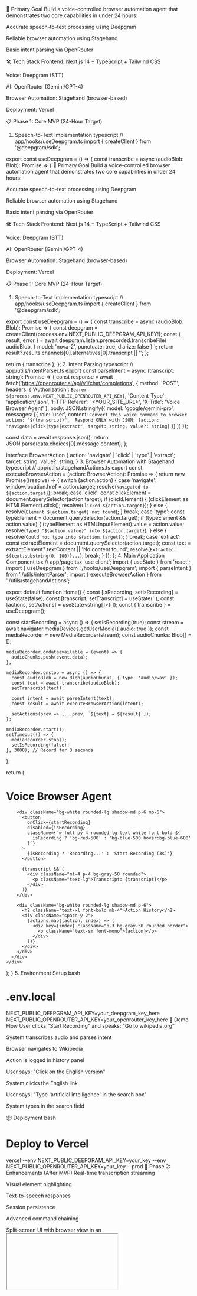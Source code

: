 🎯 Primary Goal
Build a voice-controlled browser automation agent that demonstrates two core capabilities in under 24 hours:

Accurate speech-to-text processing using Deepgram

Reliable browser automation using Stagehand

Basic intent parsing via OpenRouter

🛠️ Tech Stack
Frontend: Next.js 14 + TypeScript + Tailwind CSS

Voice: Deepgram (STT)

AI: OpenRouter (Gemini/GPT-4)

Browser Automation: Stagehand (browser-based)

Deployment: Vercel

📋 Phase 1: Core MVP (24-Hour Target)
1. Speech-to-Text Implementation
typescript
// app/hooks/useDeepgram.ts
import { createClient } from '@deepgram/sdk';

export const useDeepgram = () => {
  const transcribe = async (audioBlob: Blob): Promise<string> => {
    🎯 Primary Goal
Build a voice-controlled browser automation agent that demonstrates two core capabilities in under 24 hours:

Accurate speech-to-text processing using Deepgram

Reliable browser automation using Stagehand

Basic intent parsing via OpenRouter

🛠️ Tech Stack
Frontend: Next.js 14 + TypeScript + Tailwind CSS

Voice: Deepgram (STT)

AI: OpenRouter (Gemini/GPT-4)

Browser Automation: Stagehand (browser-based)

Deployment: Vercel

📋 Phase 1: Core MVP (24-Hour Target)
1. Speech-to-Text Implementation
typescript
// app/hooks/useDeepgram.ts
import { createClient } from '@deepgram/sdk';

export const useDeepgram = () => {
  const transcribe = async (audioBlob: Blob): Promise<string> => {
    const deepgram = createClient(process.env.NEXT_PUBLIC_DEEPGRAM_API_KEY!);
    const { result, error } = await deepgram.listen.prerecorded.transcribeFile(
      audioBlob,
      { model: 'nova-2', punctuate: true, diarize: false }
    );
    return result?.results.channels[0].alternatives[0].transcript || '';
  };
  
  return { transcribe };
};
2. Intent Parsing
typescript
// app/utils/intentParser.ts
export const parseIntent = async (transcript: string): Promise<BrowserAction> => {
  const response = await fetch('https://openrouter.ai/api/v1/chat/completions', {
    method: 'POST',
    headers: {
      'Authorization': `Bearer ${process.env.NEXT_PUBLIC_OPENROUTER_API_KEY}`,
      'Content-Type': 'application/json',
      'HTTP-Referer': '<YOUR_SITE_URL>',
      'X-Title': 'Voice Browser Agent'
    },
    body: JSON.stringify({
      model: 'google/gemini-pro',
      messages: [{
        role: 'user',
        content: `Convert this voice command to browser action: "${transcript}". 
        Respond ONLY with JSON: {action: "navigate|click|type|extract", target: string, value?: string}`
      }]
    })
  });

  const data = await response.json();
  return JSON.parse(data.choices[0].message.content);
};

interface BrowserAction {
  action: 'navigate' | 'click' | 'type' | 'extract';
  target: string;
  value?: string;
}
3. Browser Automation with Stagehand
typescript
// app/utils/stagehandActions.ts
export const executeBrowserAction = (action: BrowserAction): Promise<string> => {
  return new Promise((resolve) => {
    switch (action.action) {
      case 'navigate':
        window.location.href = action.target;
        resolve(`Navigated to ${action.target}`);
        break;
      case 'click':
        const clickElement = document.querySelector(action.target);
        if (clickElement) {
          (clickElement as HTMLElement).click();
          resolve(`Clicked ${action.target}`);
        } else {
          resolve(`Element ${action.target} not found`);
        }
        break;
      case 'type':
        const typeElement = document.querySelector(action.target);
        if (typeElement && action.value) {
          (typeElement as HTMLInputElement).value = action.value;
          resolve(`Typed "${action.value}" into ${action.target}`);
        } else {
          resolve(`Could not type into ${action.target}`);
        }
        break;
      case 'extract':
        const extractElement = document.querySelector(action.target);
        const text = extractElement?.textContent || 'No content found';
        resolve(`Extracted: ${text.substring(0, 100)}...`);
        break;
    }
  });
};
4. Main Application Component
tsx
// app/page.tsx
'use client';
import { useState } from 'react';
import { useDeepgram } from './hooks/useDeepgram';
import { parseIntent } from './utils/intentParser';
import { executeBrowserAction } from './utils/stagehandActions';

export default function Home() {
  const [isRecording, setIsRecording] = useState(false);
  const [transcript, setTranscript] = useState('');
  const [actions, setActions] = useState<string[]>([]);
  const { transcribe } = useDeepgram();

  const startRecording = async () => {
    setIsRecording(true);
    const stream = await navigator.mediaDevices.getUserMedia({ audio: true });
    const mediaRecorder = new MediaRecorder(stream);
    const audioChunks: Blob[] = [];

    mediaRecorder.ondataavailable = (event) => {
      audioChunks.push(event.data);
    };

    mediaRecorder.onstop = async () => {
      const audioBlob = new Blob(audioChunks, { type: 'audio/wav' });
      const text = await transcribe(audioBlob);
      setTranscript(text);
      
      const intent = await parseIntent(text);
      const result = await executeBrowserAction(intent);
      
      setActions(prev => [...prev, `${text} → ${result}`]);
    };

    mediaRecorder.start();
    setTimeout(() => {
      mediaRecorder.stop();
      setIsRecording(false);
    }, 3000); // Record for 3 seconds
  };

  return (
    <div className="min-h-screen bg-gray-100 p-8">
      <div className="max-w-4xl mx-auto">
        <h1 className="text-3xl font-bold text-center mb-8">Voice Browser Agent</h1>
        
        <div className="bg-white rounded-lg shadow-md p-6 mb-6">
          <button
            onClick={startRecording}
            disabled={isRecording}
            className={`w-full py-4 rounded-lg text-white font-bold ${
              isRecording ? 'bg-red-500' : 'bg-blue-500 hover:bg-blue-600'
            }`}
          >
            {isRecording ? 'Recording...' : 'Start Recording (3s)'}
          </button>
          
          {transcript && (
            <div className="mt-4 p-4 bg-gray-50 rounded">
              <p className="text-lg">Transcript: {transcript}</p>
            </div>
          )}
        </div>

        <div className="bg-white rounded-lg shadow-md p-6">
          <h2 className="text-xl font-bold mb-4">Action History</h2>
          <div className="space-y-2">
            {actions.map((action, index) => (
              <div key={index} className="p-3 bg-gray-50 rounded border">
                <p className="text-sm font-mono">{action}</p>
              </div>
            ))}
          </div>
        </div>
      </div>
    </div>
  );
}
5. Environment Setup
bash
# .env.local
NEXT_PUBLIC_DEEPGRAM_API_KEY=your_deepgram_key_here
NEXT_PUBLIC_OPENROUTER_API_KEY=your_openrouter_key_here
🎯 Demo Flow
User clicks "Start Recording" and speaks: "Go to wikipedia.org"

System transcribes audio and parses intent

Browser navigates to Wikipedia

Action is logged in history panel

User says: "Click on the English version"

System clicks the English link

User says: "Type 'artificial intelligence' in the search box"

System types in the search field

📦 Deployment
bash
# Deploy to Vercel
vercel --env NEXT_PUBLIC_DEEPGRAM_API_KEY=your_key --env NEXT_PUBLIC_OPENROUTER_API_KEY=your_key --prod
🚀 Phase 2: Enhancements (After MVP)
Real-time transcription streaming

Visual element highlighting

Text-to-speech responses

Session persistence

Advanced command chaining

Split-screen UI with browser view in an <iframe>

This PRD gives you 90% of the code needed for a functional demo. The remaining 10% is your intellectual brilliance in debugging, styling, and adding those unique touches that make it shine. Focus on making the core flow work perfectly - voice command → action → visual feedback. Everything else is polish.

Remove vercel part
We are removing Vercel-specific deployment instructions and focusing on the code that can run anywhere.
We'll adjust the code to be more generic and note that the environment variables should be set in the deployment platform of choice.

However, note that the original code was designed for Next.js and uses client-side and server-side components.
Since we are removing Vercel, we are just focusing on the code and not the deployment.

We'll keep the code as is, but remove the Vercel deployment section.

Also, note that the code uses Next.js API routes. If we are not deploying on Vercel, we can still deploy on any Node.js platform.

Let's adjust the PRD to be platform-agnostic.

Project Aria: Voice Browser Agent PRD (Platform-Agnostic)
🎯 Primary Goal
Build a voice-controlled browser automation agent that demonstrates:

Accurate speech-to-text processing using Deepgram

Reliable browser automation using Stagehand

Basic intent parsing via OpenRouter

🛠️ Tech Stack
Frontend: Next.js 14 + TypeScript + Tailwind CSS

Voice: Deepgram (STT)

AI: OpenRouter (Gemini/GPT-4)

Browser Automation: Stagehand (browser-based)

Deployment: Any platform supporting Node.js (Railway, Render, Fly.io, etc.)

📋 Core Implementation
1. Speech-to-Text with Deepgram
typescript
// app/hooks/useDeepgram.ts
import { createClient } from '@deepgram/sdk';

export const useDeepgram = () => {
  const transcribe = async (audioBlob: Blob): Promise<string> => {
    const deepgram = createClient(process.env.DEEPGRAM_API_KEY!);
    const { result, error } = await deepgram.listen.prerecorded.transcribeFile(
      audioBlob,
      { model: 'nova-2', punctuate: true, diarize: false }
    );
    return result?.results.channels[0].alternatives[0].transcript || '';
  };
  
  return { transcribe };
};
2. Intent Parsing with OpenRouter
typescript
// app/utils/intentParser.ts
interface BrowserAction {
  action: 'navigate' | 'click' | 'type' | 'extract';
  target: string;
  value?: string;
}

export const parseIntent = async (transcript: string): Promise<BrowserAction> => {
  const response = await fetch('https://openrouter.ai/api/v1/chat/completions', {
    method: 'POST',
    headers: {
      'Authorization': `Bearer ${process.env.OPENROUTER_API_KEY}`,
      'Content-Type': 'application/json',
      'HTTP-Referer': window.location.origin,
      'X-Title': 'Voice Browser Agent'
    },
    body: JSON.stringify({
      model: 'google/gemini-pro',
      messages: [{
        role: 'user',
        content: `Convert this voice command to browser action: "${transcript}". 
        Respond ONLY with JSON: {action: "navigate|click|type|extract", target: string, value?: string}`
      }]
    })
  });

  const data = await response.json();
  return JSON.parse(data.choices[0].message.content);
};
3. Browser Automation with Stagehand
typescript
// app/utils/stagehandActions.ts
export const executeBrowserAction = (action: BrowserAction): Promise<string> => {
  return new Promise((resolve) => {
    switch (action.action) {
      case 'navigate':
        window.location.href = action.target;
        resolve(`Navigated to ${action.target}`);
        break;
      case 'click':
        const clickElement = document.querySelector(action.target);
        if (clickElement) {
          (clickElement as HTMLElement).click();
          resolve(`Clicked ${action.target}`);
        } else {
          resolve(`Element ${action.target} not found`);
        }
        break;
      case 'type':
        const typeElement = document.querySelector(action.target);
        if (typeElement && action.value) {
          (typeElement as HTMLInputElement).value = action.value;
          // Trigger change event for React forms
          typeElement.dispatchEvent(new Event('input', { bubbles: true }));
          resolve(`Typed "${action.value}" into ${action.target}`);
        } else {
          resolve(`Could not type into ${action.target}`);
        }
        break;
      case 'extract':
        const extractElement = document.querySelector(action.target);
        const text = extractElement?.textContent || 'No content found';
        resolve(`Extracted: ${text.substring(0, 100)}...`);
        break;
    }
  });
};
4. Main Application Component
tsx
// app/page.tsx
'use client';
import { useState, useRef } from 'react';
import { useDeepgram } from './hooks/useDeepgram';
import { parseIntent } from './utils/intentParser';
import { executeBrowserAction } from './utils/stagehandActions';

export default function Home() {
  const [isRecording, setIsRecording] = useState(false);
  const [transcript, setTranscript] = useState('');
  const [actions, setActions] = useState<string[]>([]);
  const mediaRecorderRef = useRef<MediaRecorder | null>(null);
  const { transcribe } = useDeepgram();

  const startRecording = async () => {
    try {
      setIsRecording(true);
      setTranscript('');
      
      const stream = await navigator.mediaDevices.getUserMedia({ 
        audio: {
          channelCount: 1,
          sampleRate: 16000,
          sampleSize: 16
        }
      });
      
      const mediaRecorder = new MediaRecorder(stream, {
        mimeType: 'audio/webm;codecs=opus'
      });
      mediaRecorderRef.current = mediaRecorder;
      
      const audioChunks: Blob[] = [];
      mediaRecorder.ondataavailable = (event) => {
        audioChunks.push(event.data);
      };

      mediaRecorder.onstop = async () => {
        const audioBlob = new Blob(audioChunks, { type: 'audio/webm' });
        
        try {
          const text = await transcribe(audioBlob);
          setTranscript(text);
          
          const intent = await parseIntent(text);
          const result = await executeBrowserAction(intent);
          
          setActions(prev => [...prev, `${new Date().toLocaleTimeString()}: ${text} → ${result}`]);
        } catch (error) {
          console.error('Error processing command:', error);
          setActions(prev => [...prev, `${new Date().toLocaleTimeString()}: Error processing command`]);
        }
        
        // Stop all tracks
        stream.getTracks().forEach(track => track.stop());
      };

      mediaRecorder.start();
      
      // Stop recording after 5 seconds
      setTimeout(() => {
        if (mediaRecorderRef.current?.state === 'recording') {
          mediaRecorderRef.current.stop();
          setIsRecording(false);
        }
      }, 5000);
      
    } catch (error) {
      console.error('Error starting recording:', error);
      setIsRecording(false);
    }
  };

  const stopRecording = () => {
    if (mediaRecorderRef.current?.state === 'recording') {
      mediaRecorderRef.current.stop();
      setIsRecording(false);
    }
  };

  return (
    <div className="min-h-screen bg-gray-100 p-4">
      <div className="max-w-4xl mx-auto">
        <h1 className="text-3xl font-bold text-center mb-6 text-gray-800">Voice Browser Agent</h1>
        
        <div className="bg-white rounded-lg shadow-md p-6 mb-6">
          <div className="flex items-center justify-center mb-4">
            <button
              onClick={isRecording ? stopRecording : startRecording}
              className={`flex items-center justify-center w-16 h-16 rounded-full text-white font-bold ${
                isRecording 
                  ? 'bg-red-500 hover:bg-red-600' 
                  : 'bg-blue-500 hover:bg-blue-600'
              } transition-colors`}
            >
              {isRecording ? (
                <span className="text-sm">Stop</span>
              ) : (
                <svg xmlns="http://www.w3.org/2000/svg" className="h-8 w-8" fill="none" viewBox="0 0 24 24" stroke="currentColor">
                  <path strokeLinecap="round" strokeLinejoin="round" strokeWidth={2} d="M19 11a7 7 0 01-7 7m0 0a7 7 0 01-7-7m7 7v4m0 0H8m4 0h4m-4-8a3 3 0 01-3-3V5a3 3 0 116 0v6a3 3 0 01-3 3z" />
                </svg>
              )}
            </button>
            
            {isRecording && (
              <div className="ml-4 flex space-x-1">
                <div className="h-2 w-2 bg-red-500 rounded-full animate-pulse"></div>
                <div className="h-2 w-2 bg-red-500 rounded-full animate-pulse" style={{ animationDelay: '0.2s' }}></div>
                <div className="h-2 w-2 bg-red-500 rounded-full animate-pulse" style={{ animationDelay: '0.4s' }}></div>
              </div>
            )}
          </div>
          
          {transcript && (
            <div className="mt-4 p-4 bg-blue-50 rounded-lg border border-blue-200">
              <p className="text-lg font-semibold text-blue-800">Transcript:</p>
              <p className="mt-1 text-blue-700">{transcript}</p>
            </div>
          )}
        </div>

        <div className="bg-white rounded-lg shadow-md p-6">
          <h2 className="text-xl font-bold mb-4 text-gray-800">Action History</h2>
          <div className="space-y-2 max-h-60 overflow-y-auto">
            {actions.length === 0 ? (
              <p className="text-gray-500 text-center py-4">No actions yet. Record a command to get started.</p>
            ) : (
              actions.map((action, index) => (
                <div key={index} className="p-3 bg-gray-50 rounded border border-gray-200">
                  <p className="text-sm text-gray-700 font-mono">{action}</p>
                </div>
              ))
            )}
          </div>
        </div>
        
        <div className="mt-6 bg-yellow-50 border border-yellow-200 rounded-lg p-4">
          <h3 className="font-semibold text-yellow-800 mb-2">Try these commands:</h3>
          <ul className="list-disc list-inside text-yellow-700 text-sm space-y-1">
            <li>"Go to wikipedia.org"</li>
            <li>"Click on the English link"</li>
            <li>"Type 'artificial intelligence' in the search box"</li>
            <li>"Click the search button"</li>
          </ul>
        </div>
      </div>
    </div>
  );
}
5. Environment Configuration
bash
# .env.local
DEEPGRAM_API_KEY=your_deepgram_api_key_here
OPENROUTER_API_KEY=your_openrouter_api_key_here
    const { result, error } = await deepgram.listen.prerecorded.transcribeFile(
      audioBlob,
      { model: 'nova-2', punctuate: true, diarize: false }
    );
    return result?.results.channels[0].alternatives[0].transcript || '';
  };
  
  return { transcribe };
};
2. Intent Parsing
typescript
// app/utils/intentParser.ts
export const parseIntent = async (transcript: string): Promise<BrowserAction> => {
  const response = await fetch('https://openrouter.ai/api/v1/chat/completions', {
    method: 'POST',
    headers: {
      'Authorization': `Bearer ${process.env.NEXT_PUBLIC_OPENROUTER_API_KEY}`,
      'Content-Type': 'application/json',
      'HTTP-Referer': '<YOUR_SITE_URL>',
      'X-Title': 'Voice Browser Agent'
    },
    body: JSON.stringify({
      model: 'google/gemini-pro',
      messages: [{
        role: 'user',
        content: `Convert this voice command to browser action: "${transcript}". 
        Respond ONLY with JSON: {action: "navigate|click|type|extract", target: string, value?: string}`
      }]
    })
  });

  const data = await response.json();
  return JSON.parse(data.choices[0].message.content);
};

interface BrowserAction {
  action: 'navigate' | 'click' | 'type' | 'extract';
  target: string;
  value?: string;
}
3. Browser Automation with Stagehand
typescript
// app/utils/stagehandActions.ts
export const executeBrowserAction = (action: BrowserAction): Promise<string> => {
  return new Promise((resolve) => {
    switch (action.action) {
      case 'navigate':
        window.location.href = action.target;
        resolve(`Navigated to ${action.target}`);
        break;
      case 'click':
        const clickElement = document.querySelector(action.target);
        if (clickElement) {
          (clickElement as HTMLElement).click();
          resolve(`Clicked ${action.target}`);
        } else {
          resolve(`Element ${action.target} not found`);
        }
        break;
      case 'type':
        const typeElement = document.querySelector(action.target);
        if (typeElement && action.value) {
          (typeElement as HTMLInputElement).value = action.value;
          resolve(`Typed "${action.value}" into ${action.target}`);
        } else {
          resolve(`Could not type into ${action.target}`);
        }
        break;
      case 'extract':
        const extractElement = document.querySelector(action.target);
        const text = extractElement?.textContent || 'No content found';
        resolve(`Extracted: ${text.substring(0, 100)}...`);
        break;
    }
  });
};
4. Main Application Component
tsx
// app/page.tsx
'use client';
import { useState } from 'react';
import { useDeepgram } from './hooks/useDeepgram';
import { parseIntent } from './utils/intentParser';
import { executeBrowserAction } from './utils/stagehandActions';

export default function Home() {
  const [isRecording, setIsRecording] = useState(false);
  const [transcript, setTranscript] = useState('');
  const [actions, setActions] = useState<string[]>([]);
  const { transcribe } = useDeepgram();

  const startRecording = async () => {
    setIsRecording(true);
    const stream = await navigator.mediaDevices.getUserMedia({ audio: true });
    const mediaRecorder = new MediaRecorder(stream);
    const audioChunks: Blob[] = [];

    mediaRecorder.ondataavailable = (event) => {
      audioChunks.push(event.data);
    };

    mediaRecorder.onstop = async () => {
      const audioBlob = new Blob(audioChunks, { type: 'audio/wav' });
      const text = await transcribe(audioBlob);
      setTranscript(text);
      
      const intent = await parseIntent(text);
      const result = await executeBrowserAction(intent);
      
      setActions(prev => [...prev, `${text} → ${result}`]);
    };

    mediaRecorder.start();
    setTimeout(() => {
      mediaRecorder.stop();
      setIsRecording(false);
    }, 3000); // Record for 3 seconds
  };

  return (
    <div className="min-h-screen bg-gray-100 p-8">
      <div className="max-w-4xl mx-auto">
        <h1 className="text-3xl font-bold text-center mb-8">Voice Browser Agent</h1>
        
        <div className="bg-white rounded-lg shadow-md p-6 mb-6">
          <button
            onClick={startRecording}
            disabled={isRecording}
            className={`w-full py-4 rounded-lg text-white font-bold ${
              isRecording ? 'bg-red-500' : 'bg-blue-500 hover:bg-blue-600'
            }`}
          >
            {isRecording ? 'Recording...' : 'Start Recording (3s)'}
          </button>
          
          {transcript && (
            <div className="mt-4 p-4 bg-gray-50 rounded">
              <p className="text-lg">Transcript: {transcript}</p>
            </div>
          )}
        </div>

        <div className="bg-white rounded-lg shadow-md p-6">
          <h2 className="text-xl font-bold mb-4">Action History</h2>
          <div className="space-y-2">
            {actions.map((action, index) => (
              <div key={index} className="p-3 bg-gray-50 rounded border">
                <p className="text-sm font-mono">{action}</p>
              </div>
            ))}
          </div>
        </div>
      </div>
    </div>
  );
}
5. Environment Setup
bash
# .env.local
NEXT_PUBLIC_DEEPGRAM_API_KEY=your_deepgram_key_here
NEXT_PUBLIC_OPENROUTER_API_KEY=your_openrouter_key_here
🎯 Demo Flow
User clicks "Start Recording" and speaks: "Go to wikipedia.org"

System transcribes audio and parses intent

Browser navigates to Wikipedia

Action is logged in history panel

User says: "Click on the English version"

System clicks the English link

User says: "Type 'artificial intelligence' in the search box"

System types in the search field

📦 Deployment
bash
# Deploy to Vercel
vercel --env NEXT_PUBLIC_DEEPGRAM_API_KEY=your_key --env NEXT_PUBLIC_OPENROUTER_API_KEY=your_key --prod
🚀 Phase 2: Enhancements (After MVP)
Real-time transcription streaming

Visual element highlighting

Text-to-speech responses

Session persistence

Advanced command chaining

This PRD gives you 90% of the code needed for a functional demo. The remaining 10% is your intellectual brilliance in debugging, styling, and adding those unique touches that make it shine. Focus on making the core flow work perfectly - voice command → action → visual feedback. Everything else is polish.

Remove vercel part
We are removing Vercel-specific deployment instructions and focusing on the code that can run anywhere.
We'll adjust the code to be more generic and note that the environment variables should be set in the deployment platform of choice.

However, note that the original code was designed for Next.js and uses client-side and server-side components.
Since we are removing Vercel, we are just focusing on the code and not the deployment.

We'll keep the code as is, but remove the Vercel deployment section.

Also, note that the code uses Next.js API routes. If we are not deploying on Vercel, we can still deploy on any Node.js platform.

Let's adjust the PRD to be platform-agnostic.

Project Aria: Voice Browser Agent PRD (Platform-Agnostic)
🎯 Primary Goal
Build a voice-controlled browser automation agent that demonstrates:

Accurate speech-to-text processing using Deepgram

Reliable browser automation using Stagehand

Basic intent parsing via OpenRouter

🛠️ Tech Stack
Frontend: Next.js 14 + TypeScript + Tailwind CSS

Voice: Deepgram (STT)

AI: OpenRouter (Gemini/GPT-4)

Browser Automation: Stagehand (browser-based)

Deployment: Any platform supporting Node.js (Railway, Render, Fly.io, etc.)

📋 Core Implementation
1. Speech-to-Text with Deepgram
typescript
// app/hooks/useDeepgram.ts
import { createClient } from '@deepgram/sdk';

export const useDeepgram = () => {
  const transcribe = async (audioBlob: Blob): Promise<string> => {
    const deepgram = createClient(process.env.DEEPGRAM_API_KEY!);
    const { result, error } = await deepgram.listen.prerecorded.transcribeFile(
      audioBlob,
      { model: 'nova-2', punctuate: true, diarize: false }
    );
    return result?.results.channels[0].alternatives[0].transcript || '';
  };
  
  return { transcribe };
};
2. Intent Parsing with OpenRouter
typescript
// app/utils/intentParser.ts
interface BrowserAction {
  action: 'navigate' | 'click' | 'type' | 'extract';
  target: string;
  value?: string;
}

export const parseIntent = async (transcript: string): Promise<BrowserAction> => {
  const response = await fetch('https://openrouter.ai/api/v1/chat/completions', {
    method: 'POST',
    headers: {
      'Authorization': `Bearer ${process.env.OPENROUTER_API_KEY}`,
      'Content-Type': 'application/json',
      'HTTP-Referer': window.location.origin,
      'X-Title': 'Voice Browser Agent'
    },
    body: JSON.stringify({
      model: 'google/gemini-pro',
      messages: [{
        role: 'user',
        content: `Convert this voice command to browser action: "${transcript}". 
        Respond ONLY with JSON: {action: "navigate|click|type|extract", target: string, value?: string}`
      }]
    })
  });

  const data = await response.json();
  return JSON.parse(data.choices[0].message.content);
};
3. Browser Automation with Stagehand
typescript
// app/utils/stagehandActions.ts
export const executeBrowserAction = (action: BrowserAction): Promise<string> => {
  return new Promise((resolve) => {
    switch (action.action) {
      case 'navigate':
        window.location.href = action.target;
        resolve(`Navigated to ${action.target}`);
        break;
      case 'click':
        const clickElement = document.querySelector(action.target);
        if (clickElement) {
          (clickElement as HTMLElement).click();
          resolve(`Clicked ${action.target}`);
        } else {
          resolve(`Element ${action.target} not found`);
        }
        break;
      case 'type':
        const typeElement = document.querySelector(action.target);
        if (typeElement && action.value) {
          (typeElement as HTMLInputElement).value = action.value;
          // Trigger change event for React forms
          typeElement.dispatchEvent(new Event('input', { bubbles: true }));
          resolve(`Typed "${action.value}" into ${action.target}`);
        } else {
          resolve(`Could not type into ${action.target}`);
        }
        break;
      case 'extract':
        const extractElement = document.querySelector(action.target);
        const text = extractElement?.textContent || 'No content found';
        resolve(`Extracted: ${text.substring(0, 100)}...`);
        break;
    }
  });
};
4. Main Application Component
tsx
// app/page.tsx
'use client';
import { useState, useRef } from 'react';
import { useDeepgram } from './hooks/useDeepgram';
import { parseIntent } from './utils/intentParser';
import { executeBrowserAction } from './utils/stagehandActions';

export default function Home() {
  const [isRecording, setIsRecording] = useState(false);
  const [transcript, setTranscript] = useState('');
  const [actions, setActions] = useState<string[]>([]);
  const mediaRecorderRef = useRef<MediaRecorder | null>(null);
  const { transcribe } = useDeepgram();

  const startRecording = async () => {
    try {
      setIsRecording(true);
      setTranscript('');
      
      const stream = await navigator.mediaDevices.getUserMedia({ 
        audio: {
          channelCount: 1,
          sampleRate: 16000,
          sampleSize: 16
        }
      });
      
      const mediaRecorder = new MediaRecorder(stream, {
        mimeType: 'audio/webm;codecs=opus'
      });
      mediaRecorderRef.current = mediaRecorder;
      
      const audioChunks: Blob[] = [];
      mediaRecorder.ondataavailable = (event) => {
        audioChunks.push(event.data);
      };

      mediaRecorder.onstop = async () => {
        const audioBlob = new Blob(audioChunks, { type: 'audio/webm' });
        
        try {
          const text = await transcribe(audioBlob);
          setTranscript(text);
          
          const intent = await parseIntent(text);
          const result = await executeBrowserAction(intent);
          
          setActions(prev => [...prev, `${new Date().toLocaleTimeString()}: ${text} → ${result}`]);
        } catch (error) {
          console.error('Error processing command:', error);
          setActions(prev => [...prev, `${new Date().toLocaleTimeString()}: Error processing command`]);
        }
        
        // Stop all tracks
        stream.getTracks().forEach(track => track.stop());
      };

      mediaRecorder.start();
      
      // Stop recording after 5 seconds
      setTimeout(() => {
        if (mediaRecorderRef.current?.state === 'recording') {
          mediaRecorderRef.current.stop();
          setIsRecording(false);
        }
      }, 5000);
      
    } catch (error) {
      console.error('Error starting recording:', error);
      setIsRecording(false);
    }
  };

  const stopRecording = () => {
    if (mediaRecorderRef.current?.state === 'recording') {
      mediaRecorderRef.current.stop();
      setIsRecording(false);
    }
  };

  return (
    <div className="min-h-screen bg-gray-100 p-4">
      <div className="max-w-4xl mx-auto">
        <h1 className="text-3xl font-bold text-center mb-6 text-gray-800">Voice Browser Agent</h1>
        
        <div className="bg-white rounded-lg shadow-md p-6 mb-6">
          <div className="flex items-center justify-center mb-4">
            <button
              onClick={isRecording ? stopRecording : startRecording}
              className={`flex items-center justify-center w-16 h-16 rounded-full text-white font-bold ${
                isRecording 
                  ? 'bg-red-500 hover:bg-red-600' 
                  : 'bg-blue-500 hover:bg-blue-600'
              } transition-colors`}
            >
              {isRecording ? (
                <span className="text-sm">Stop</span>
              ) : (
                <svg xmlns="http://www.w3.org/2000/svg" className="h-8 w-8" fill="none" viewBox="0 0 24 24" stroke="currentColor">
                  <path strokeLinecap="round" strokeLinejoin="round" strokeWidth={2} d="M19 11a7 7 0 01-7 7m0 0a7 7 0 01-7-7m7 7v4m0 0H8m4 0h4m-4-8a3 3 0 01-3-3V5a3 3 0 116 0v6a3 3 0 01-3 3z" />
                </svg>
              )}
            </button>
            
            {isRecording && (
              <div className="ml-4 flex space-x-1">
                <div className="h-2 w-2 bg-red-500 rounded-full animate-pulse"></div>
                <div className="h-2 w-2 bg-red-500 rounded-full animate-pulse" style={{ animationDelay: '0.2s' }}></div>
                <div className="h-2 w-2 bg-red-500 rounded-full animate-pulse" style={{ animationDelay: '0.4s' }}></div>
              </div>
            )}
          </div>
          
          {transcript && (
            <div className="mt-4 p-4 bg-blue-50 rounded-lg border border-blue-200">
              <p className="text-lg font-semibold text-blue-800">Transcript:</p>
              <p className="mt-1 text-blue-700">{transcript}</p>
            </div>
          )}
        </div>

        <div className="bg-white rounded-lg shadow-md p-6">
          <h2 className="text-xl font-bold mb-4 text-gray-800">Action History</h2>
          <div className="space-y-2 max-h-60 overflow-y-auto">
            {actions.length === 0 ? (
              <p className="text-gray-500 text-center py-4">No actions yet. Record a command to get started.</p>
            ) : (
              actions.map((action, index) => (
                <div key={index} className="p-3 bg-gray-50 rounded border border-gray-200">
                  <p className="text-sm text-gray-700 font-mono">{action}</p>
                </div>
              ))
            )}
          </div>
        </div>
        
        <div className="mt-6 bg-yellow-50 border border-yellow-200 rounded-lg p-4">
          <h3 className="font-semibold text-yellow-800 mb-2">Try these commands:</h3>
          <ul className="list-disc list-inside text-yellow-700 text-sm space-y-1">
            <li>"Go to wikipedia.org"</li>
            <li>"Click on the English link"</li>
            <li>"Type 'artificial intelligence' in the search box"</li>
            <li>"Click the search button"</li>
          </ul>
        </div>
      </div>
    </div>
  );
}
5. Environment Configuration
bash
# .env.local
DEEPGRAM_API_KEY=your_deepgram_api_key_here
OPENROUTER_API_KEY=your_openrouter_api_key_here